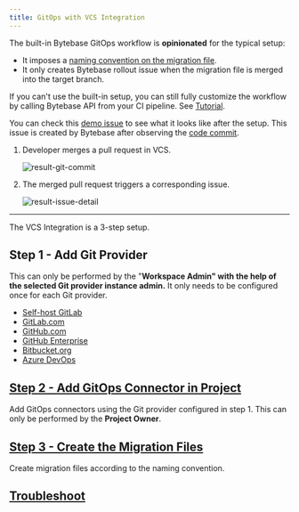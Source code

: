 ```yaml
---
title: GitOps with VCS Integration
---
```


<HintBlock type="info">

The built-in Bytebase GitOps workflow is **opinionated** for the typical setup:

- It imposes a [naming convention on the migration file](/docs/vcs-integration/create-migration-files/).
- It only creates Bytebase rollout issue when the migration file is merged into the target branch.

If you can't use the built-in setup, you can still fully customize the workflow by calling
Bytebase API from your CI pipeline. See [Tutorial](/docs/tutorials/github-ci/).

</HintBlock>

You can check this [demo issue](https://demo.bytebase.com/issue/hrprodvcs-alter-schema-add-city-102) to see what it looks like after the setup. This issue is created by Bytebase after observing the [code commit](https://github.com/s-bytebase/hr-sample/commit/5208900f520468574a9aaca17b4cb99987dbc4f6).

1. Developer merges a pull request in VCS.

   ![result-git-commit](/content/docs/vcs-integration/overview/git-commit.webp)

1. The merged pull request triggers a corresponding issue.

   ![result-issue-detail](/content/docs/vcs-integration/overview/issue-detail.webp)

---

The VCS Integration is a 3-step setup.

## Step 1 - Add Git Provider

This can only be performed by the "**Workspace Admin" with the help of the selected Git provider instance admin.** It only needs to be configured once for each Git provider.

- [Self-host GitLab](/docs/vcs-integration/self-host-gitlab/)
- [GitLab.com](/docs/vcs-integration/gitlab-com/)
- [GitHub.com](/docs/vcs-integration/github-com/)
- [GitHub Enterprise](/docs/vcs-integration/github-enterprise/)
- [Bitbucket.org](/docs/vcs-integration/bitbucket-org/)
- [Azure DevOps](/docs/vcs-integration/azure-devops/)

## [Step 2 - Add GitOps Connector in Project](/docs/vcs-integration/add-gitops-connector)

Add GitOps connectors using the Git provider configured in step 1. This can only be performed by the **Project Owner**.

## [Step 3 - Create the Migration Files](/docs/vcs-integration/create-migration-files)

Create migration files according to the naming convention.

## [Troubleshoot](/docs/vcs-integration/troubleshoot)
